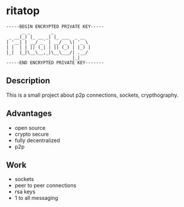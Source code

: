 # ritatop

```
-----BEGIN ENCRYPTED PRIVATE KEY-----
      _ _        _              
 _ __(_) |_ __ _| |_ ___  _ __  
| '__| | __/ _` | __/ _ \| '_ \ 
| |  | | || (_| | || (_) | |_) |
|_|  |_|\__\__,_|\__\___/| .__/ 
                         |_|    
-----END ENCRYPTED PRIVATE KEY-------
```

## Description

This is a small project about p2p connections, sockets, crypthography.

## Advantages

 - open source
 - crypto secure
 - fully decentralized
 - p2p

## Work

 - sockets
 - peer to peer connections
 - rsa keys
 - 1 to all messaging
